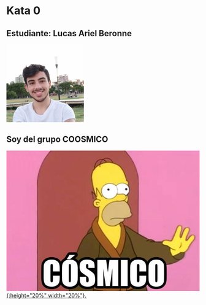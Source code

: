 # Kata 0

## Estudiante: Lucas Ariel Beronne

<img src="miFoto.jpeg" width="40%" height="40%">
  

## Soy del grupo COOSMICO

[![Watch the video](coosmico.jpg){:height="20%" width="20%"}.](https://youtu.be/DC--XxOErns)

